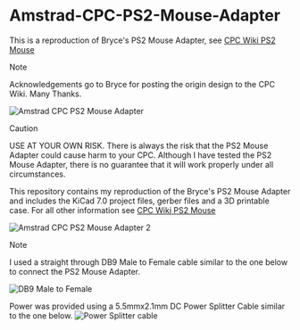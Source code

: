 # Amstrad-CPC-PS2-Mouse-Adapter
This is a reproduction of Bryce's PS2 Mouse Adapter, see [CPC Wiki PS2 Mouse](https://www.cpcwiki.eu/index.php?title=PS2Mouse)

>[!NOTE]
>Acknowledgements go to Bryce for posting the origin design to the CPC Wiki. Many Thanks.

![Amstrad CPC PS2 Mouse Adapter](https://github.com/user-attachments/assets/714ede60-465c-4d70-b158-1c28a0cf5435)

>[!CAUTION]
>USE AT YOUR OWN RISK.
>There is always the risk that the PS2 Mouse Adapter could cause harm to your CPC. Although I have tested the PS2 Mouse Adapter, there is no guarantee that it will work properly under all circumstances.

This repository contains my reproduction of the Bryce's PS2 Mouse Adapter and includes the KiCad 7.0 project files, gerber files and a 3D printable case. For all other information see [CPC Wiki PS2 Mouse](https://www.cpcwiki.eu/index.php?title=PS2Mouse)

![Amstrad CPC PS2 Mouse Adapter 2](https://github.com/user-attachments/assets/b474fc2c-427b-4b02-9a46-57d2886561ff)

>[!NOTE]
>I used a straight through DB9 Male to Female cable similar to the one below to connect the PS2 Mouse Adapter.
>
>![DB9 Male to Female](https://github.com/user-attachments/assets/a5869833-d1dc-4147-b3e4-e92d5b4c9d73)
>
>Power was provided using a 5.5mmx2.1mm DC Power Splitter Cable similar to the one below.
>![Power Splitter cable](https://github.com/user-attachments/assets/e2236888-9757-40f6-8d38-58597fc88612)

